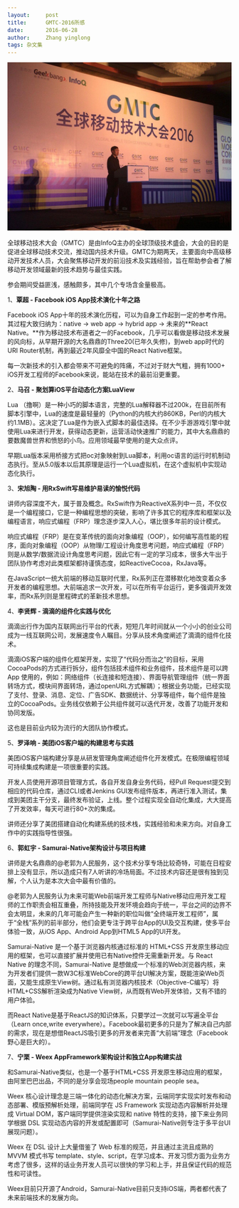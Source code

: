 ```yaml
---
layout:     post
title:      GMTC-2016所感
date:       2016-06-28
author:     Zhang yinglong
tags: 杂文集
---
```


![](/assets/images/2016/1200910-668030230b5d5421.jpeg)

全球移动技术大会（GMTC）是由InfoQ主办的全球顶级技术盛会，大会的目的是促进全球移动技术交流，推动国内技术升级。GMTC为期两天，主要面向中高级移动开发技术人员，大会聚焦移动开发的前沿技术及实践经验，旨在帮助参会者了解移动开发领域最新的技术趋势与最佳实践。 

​参会期间受益匪浅，感触颇多，其中几个专场含金量极高。  

1、**覃超 - Facebook iOS App技术演化十年之路**

Facebook iOS App十年的技术演化历程，可以为自身工作起到一定的参考作用。其过程大致归纳为：native -> web app -> hybrid app -> 未来的**React Native。**作为移动技术布道者之一的Facebook，几乎可以看做是移动技术发展的风向标，从早期开源的大名鼎鼎的Three20(已年久失修)，到web app时代的URI Router机制，再到最近2年风靡全中国的React Native框架。

每一次新技术的引入都会带来不可避免的阵痛，不过对于财大气粗，拥有1000+ iOS开发工程师的Facebook来说，能站在技术的最前沿更重要。

2、**马召 - 聚划算iOS平台动态化方案LuaView**

Lua （撸啊）是一种小巧的脚本语言，完整的Lua解释器不过200k，在目前所有脚本引擎中，Lua的速度是最轻量的（Python的内核大约860KB，Perl的内核大约1.1MB）。这决定了Lua是作为嵌入式脚本的最佳选择。在不少手游游戏引擎中就使用Lua来进行开发，获得动态更新，运营活动快速推广的能力，其中大名鼎鼎的要数魔兽世界和愤怒的小鸟。应用领域最早使用的是大众点评。

早期Lua版本采用桥接方式把oc对象映射到Lua脚本，利用oc语言的运行时机制动态执行。至从5.0版本以后其原理是运行一个Lua虚拟机，在这个虚拟机中实现动态化执行。

3、**宋旭陶 - 用RxSwift写易维护易读的愉悦代码**

讲师内容深度不大，属于普及概念。RxSwift作为ReactiveX系列中一员，不仅仅是一个编程接口，它是一种编程思想的突破，影响了许多其它的程序库和框架以及编程语言，响应式编程（FRP）理念逐步深入人心，堪比很多年前的设计模式。

响应式编程（FRP）是在变革传统的面向对象编程（OOP），如何编写高性能的程序，面向对象编程（OOP）从物理/工程设计角度思考问题，响应式编程（FRP）则是从数学/数据流设计角度思考问题，因此它有一定的学习成本，很多大牛出于团队协作考虑对此类框架都持谨慎态度，如ReactiveCocoa，RxJava等。

在JavaScript一统大前端的移动互联时代里，Rx系列正在潜移默化地改变着众多开发者的编程思想。大前端追求一次开发，可以在所有平台运行，更多强调开发效率，而Rx系列则是里程碑式的革新技术思想。

4、**李贤辉 - 滴滴的组件化实践与优化**

滴滴出行作为国内互联网出行平台的代表，短短几年时间就从一个小小的创业公司成为一线互联网公司，发展速度令人瞩目。分享从技术角度阐述了滴滴的组件化技术。

滴滴iOS客户端的组件化框架开发，实现了“代码分而治之”的目标，采用CocoaPods的方式进行拆分，组件包括技术组件和业务组件，技术组件是可以跨 App 使用的，例如：网络组件（长连接和短连接）、界面导航管理组件（统一界面转场方式，模块间界面转场，通过openURL方式解耦）；根据业务功能，已经实现了支付、登录、消息、定位、广告SDK、数据统计、分享等组件，每个组件是独立的CocoaPods。业务线仅依赖于公共组件就可以迭代开发，改善了功能开发和协同发版。

这也是目前业内较为流行的大团队协作模式。

5、**罗泽响 - 美团iOS客户端的构建思考与实践**

美团iOS客户端构建分享是从研发管理角度阐述组件化开发模式。在极限编程领域可持续集成构建是一项很重要的实践。

开发人员使用开源项目管理方式，各自开发自身业务代码，经Pull Request提交到相应的代码仓库，通过CLI或者Jenkins GUI发布组件版本，再进行准入测试，集成到美团主干分支，最终发布验证，上线。整个过程实现全自动化集成，大大提高了开发效率，每天可进行80+次的集成。

讲师还分享了美团搭建自动化构建系统的技术栈，实践经验和未来方向。对自身工作中的实践指导性很强。

6、**郭虹宇 - Samurai-Native架构设计与项目构建**

讲师是大名鼎鼎的@老郭为人民服务，这个技术分享专场比较奇特，可能在日程安排上没有显示，所以造成只有7人听讲的冷场局面。不过技术内容还是很有独到见解，个人认为是本次大会中最有价值的。

@老郭为人民服务认为未来可能Web前端开发工程师与Native移动应用开发工程师的工作职责会相互重叠，所持技能及开发环境会趋向于统一，平台之间的边界不会太明显，未来的几年可能会产生一种新的职位叫做“全终端开发工程师”，属于“全栈”系列的前半部分，他们会更专注于跨平台App的UI及交互构建，使多平台体验一致，从iOS App、Android App到HTML5 App的UI开发。

Samurai-Native 是一个基于浏览器内核通过标准的 HTML+CSS 开发原生移动应用的框架，也可以直接扩展并使用已有Native控件无需重新开发。与 React Native 的理念不同，Samurai-Native 是想做成一个标准的Web浏览器内核，来为开发者们提供一款W3C标准WebCore的跨平台UI解决方案，既能渲染Web页面，又能生成原生View树。通过私有浏览器内核技术（Objective-C编写）将HTML+CSS解析渲染成为Native View树，从而既有Web开发体验，又有不错的用户体验。

而React Native是基于ReactJS的知识体系，只要学过一次就可以写遍全平台（Learn once,write everywhere）。Facebook最初更多的只是为了解决自己内部的需求，现在是想借ReactJS吸引更多的开发者来完善“大前端”理念（Facebook野心是巨大的）。

7、**宁栗 - Weex AppFramework架构设计和独立App构建实战**

和Samurai-Native类似，也是一个基于HTML+CSS 开发原生移动应用的框架，由阿里巴巴出品，不同的是分享会现场people mountain people sea。

Weex 核心设计理念是三端一体化的动态化解决方案，云端同学实现实时发布和动态部署、模版预解析处理，前端同学在 JS Framework 实现动态内容解析并处理成 Virtual DOM，客户端同学提供渲染实现和 native 特性的支持，接下来业务同学根据 DSL 实现动态内容的开发或配置即可（Samurai-Native则专注于多平台UI展现问题）。

Weex 在 DSL 设计上大量借鉴了 Web 标准的规范，并且通过主流且成熟的 MVVM 模式书写 template、style、script，在学习成本、开发习惯方面为业务方考虑了很多，这样的话业务开发人员可以很快的学习和上手，并且保证代码的规范性和可读性。

Weex目前只开源了Android，Samurai-Native目前只支持iOS端，两者都代表了未来前端技术的发展方向。